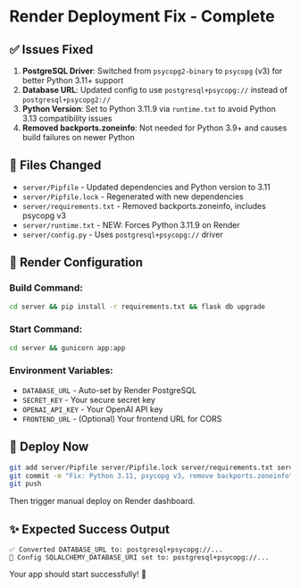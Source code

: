 # Render Deployment Fix - Complete

## ✅ Issues Fixed

1. **PostgreSQL Driver**: Switched from `psycopg2-binary` to `psycopg` (v3) for better Python 3.11+ support
2. **Database URL**: Updated config to use `postgresql+psycopg://` instead of `postgresql+psycopg2://`
3. **Python Version**: Set to Python 3.11.9 via `runtime.txt` to avoid Python 3.13 compatibility issues
4. **Removed backports.zoneinfo**: Not needed for Python 3.9+ and causes build failures on newer Python

## 📝 Files Changed

- `server/Pipfile` - Updated dependencies and Python version to 3.11
- `server/Pipfile.lock` - Regenerated with new dependencies
- `server/requirements.txt` - Removed backports.zoneinfo, includes psycopg v3
- `server/runtime.txt` - NEW: Forces Python 3.11.9 on Render
- `server/config.py` - Uses `postgresql+psycopg://` driver

## 🚀 Render Configuration

### Build Command:
```bash
cd server && pip install -r requirements.txt && flask db upgrade
```

### Start Command:
```bash
cd server && gunicorn app:app
```

### Environment Variables:
- `DATABASE_URL` - Auto-set by Render PostgreSQL
- `SECRET_KEY` - Your secure secret key
- `OPENAI_API_KEY` - Your OpenAI API key
- `FRONTEND_URL` - (Optional) Your frontend URL for CORS

## 🎯 Deploy Now

```bash
git add server/Pipfile server/Pipfile.lock server/requirements.txt server/runtime.txt server/config.py RENDER_DEPLOY.md
git commit -m "Fix: Python 3.11, psycopg v3, remove backports.zoneinfo"
git push
```

Then trigger manual deploy on Render dashboard.

## ✨ Expected Success Output

```
✅ Converted DATABASE_URL to: postgresql+psycopg://...
🔧 Config SQLALCHEMY_DATABASE_URI set to: postgresql+psycopg://...
```

Your app should start successfully! 🎉

